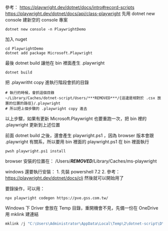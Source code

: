 參考：  https://playwright.dev/dotnet/docs/intro#record-scripts
	        https://playwright.dev/dotnet/docs/api/class-playwright
先用 dotnet new console 建新空的 console 專案
```shell
dotnet new console -n PlaywrightDemo
```

加入 nuget
```shell
cd PlaywrightDemo
dotnet add package Microsoft.Playwright 
```

最後 dotnet build 讓他在 bin 裡面產生 .playwright 
```shell
dotnet build
```

把 .playwritht copy 進執行階段會抓的目錄
```shell
# 執行的時候，會抓這個目錄
~/Library/Caches/dotnet-script/Users/***REMOVED***/{這邊是相對於 .csx 放置的位置的路徑}/.playwright
# 所以把上個步驟的 .playwright copy 進去
```

以上步驟，如果有更新 Microsoft.Playwright 也要重跑一次，把 bin 裡的 .playwright 更新到上述位置

前面 dotnet build 之後，還會產生 playwright.ps1 ，因為 browser 版本會跟 .playwright 有關系，所以要用 bin 裡面的 playwright.ps1
在 bin 裡面執行
```shell
pwsh playwright.ps1 install 
```
browser 安裝的位置在： /Users/***REMOVED***/Library/Caches/ms-playwright

windows 還要執行安裝： 
        1. 先裝 powershell 7.2
        2. 參考： https://playwright.dev/dotnet/docs/cli
然後就可以開始用了

要錄操作，可以用： 
```shell
npx playwright codegen https://pve.gss.com.tw/
```

Windows 下 Driver 會放在 Temp 目錄，重開機會不見，先備一份在 OneDrive 用 mklink 建連結
```powershell
mklink /j "C:\Users\Administrator\AppData\Local\Temp\2\dotnet-script\D\Dropbox\Code Snippet\HiScript\donteScript\.playwright" D:\OneDrive\.playwright
```
